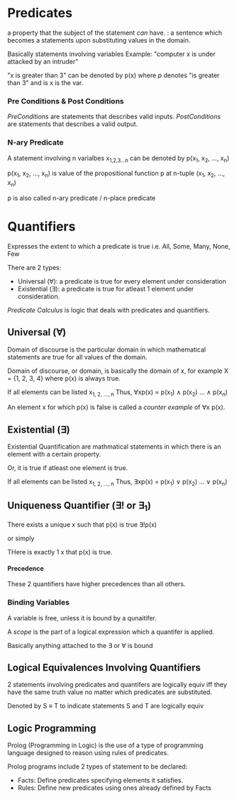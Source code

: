 # Predicates
a property that the subject of the statement *can* have.
    : a sentence which becomes a statements upon substituting values in the domain.

Basically statements involving variables
Example: "computer x is under attacked by an intruder"

"x is greater than 3"
can be denoted by p(x) where *p* denotes "is greater than 3" and is x is the var.

### Pre Conditions & Post Conditions
*PreConditions* are statements that describes valid inputs.
*PostConditions* are statements that describes a valid output.

### N-ary Predicate
A statement involving n varialbes x<sub>1,2,3...n</sub>
can be denoted by p(x<sub>1</sub>, x<sub>2</sub>, ..., x<sub>n</sub>)

p(x<sub>1</sub>, x<sub>2</sub>, ..., x<sub>n</sub>) is value of the propositional function p at n-tuple (x<sub>1</sub>, x<sub>2</sub>, ..., x<sub>n</sub>)

p is also called n-ary predicate / n-place predicate

# Quantifiers

Expresses the extent to which a predicate is true i.e. All, Some, Many, None, Few

There are 2 types:
- Universal (∀): a predicate is true for every element under consideration
- Existential (∃): a predicate is true for atleast 1 element under consideration.

*Predicate Calculus* is logic that deals with predicates and quantifiers.

## Universal (∀)

Domain of discourse is the particular domain in which mathematical statements are true for all values of the domain.

Domain of discourse, or domain, is basically the domain of x, for example X = {1, 2, 3, 4} where p(x) is always true.

If all elements can be listed x<sub>1, 2, ..., n</sub>
Thus, ∀xp(x) = p(x<sub>1</sub>) <tag>&and;</tag> p(x<sub>2</sub>) ... <tag>&and;</tag> p(x<sub>n</sub>)

An element x for which p(x) is false is called a *counter example* of ∀x p(x).

## Existential (∃)

Existential Quantification are mathmatical statements in which there is an element with a certain property.

Or, it is true if atleast one element is true.

If all elements can be listed x<sub>1, 2, ..., n</sub>
Thus, ∃xp(x) = p(x<sub>1</sub>) <tag>&or;</tag> p(x<sub>2</sub>) ... <tag>&or;</tag> p(x<sub>n</sub>)

## Uniqueness Quantifier (∃! or ∃<sub>1</sub>)

There exists a unique x such that p(x) is true ∃!p(x)

or simply

THere is exactly 1 x that p(x) is true.

#### Precedence
These 2 quantifiers have higher precedences than all others.

### Binding Variables
A variable is free, unless it is bound by a qunaitifer.

A *scope* is the part of a logical expression which a quantifer is applied.

Basically anything attached to the ∃ or ∀ is bound

## Logical Equivalences Involving Quantifiers
2 statements involving predicates and quantifers are logically equiv iff they have the same truth value no matter which predicates are substituted.

Denoted by S ≡ T to indicate statements S and T are logically equiv

## Logic Programming

Prolog (Programming in Logic) is the use of a type of programming language designed to reason using rules of predicates.

Prolog programs include 2 types of statement to be declared:
- Facts: Define predicates specifying elements it satisfies.
- Rules: Define new predicates using ones already defined by Facts